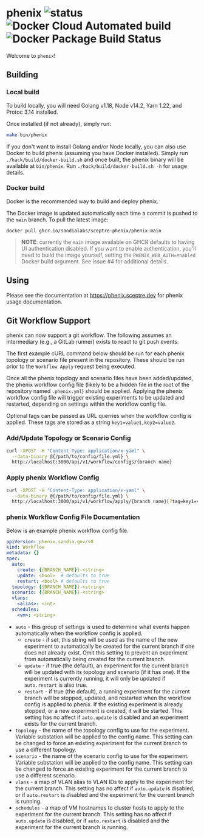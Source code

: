 # phenix ![status](https://img.shields.io/badge/status-alpha-red.svg) ![Docker Cloud Automated build](https://img.shields.io/docker/cloud/automated/activeshadow/phenix) ![Docker Package Build Status](https://github.com/sandialabs/sceptre-phenix/actions/workflows/docker.yml/badge.svg?branch=main)

Welcome to `phenix`!

## Building

### Local build
To build locally, you will need Golang v1.18, Node v14.2, Yarn 1.22, and Protoc 3.14 installed.

Once installed (if not already), simply run:
```bash
make bin/phenix
```

If you don't want to install Golang and/or Node locally, you can also use Docker to build phenix (assuming you have Docker installed). Simply run `./hack/build/docker-build.sh` and once built, the phenix binary will be available at `bin/phenix`. Run `./hack/build/docker-build.sh -h` for usage details.

### Docker build
Docker is the recommended way to build and deploy phenix.

The Docker image is updated automatically each time a commit is pushed to the
`main` branch. To pull the latest image:

```shell
docker pull ghcr.io/sandialabs/sceptre-phenix/phenix:main
```

> **NOTE**: currently the `main` image available on GHCR defaults to
> having UI authentication disabled. If you want to enable authentication,
> you'll need to build the image yourself, setting the `PHENIX_WEB_AUTH=enabled`
> Docker build argument. See issue #4 for additional details.

## Using

Please see the documentation at https://phenix.sceptre.dev for phenix usage
documentation.

## Git Workflow Support

phenix can now support a git workflow. The following assumes an intermediary
(e.g., a GitLab runner) exists to react to git push events.

The first example cURL command below should be run for each phenix topology or
scenario file present in the repository. These should be run prior to the
`Workflow Apply` request being executed.

Once all the phenix topology and scenario files have been added/updated, the
phenix workflow config file (likely to be a hidden file in the root of the
repository named `.phenix.yml`) should be applied. Applying the phenix workflow
config file will trigger existing experiments to be updated and restarted,
depending on settings within the workflow config file.

Optional tags can be passed as URL querries when the workflow config is applied.
These tags are stored as a string `key1=value1,key2=value2`.

### Add/Update Topology or Scenario Config

```bash
curl -XPOST -H "Content-Type: application/x-yaml" \
  --data-binary @{/path/to/config/file.yml} \
  http://localhost:3000/api/v1/workflow/configs/{branch name}
```

### Apply phenix Workflow Config

```bash
curl -XPOST -H "Content-Type: application/x-yaml" \
  --data-binary @{/path/to/config/file.yml} \
  http://localhost:3000/api/v1/workflow/apply/{branch name}[?tag=key1=value1&tag=key2=value2]
```

### phenix Workflow Config File Documentation

Below is an example phenix workflow config file.

```yaml
apiVersion: phenix.sandia.gov/v0
kind: Workflow
metadata: {}
spec:
  auto:
    create: {{BRANCH_NAME}}-<string>
    update: <bool>  # defaults to true
    restart: <bool> # defaults to true
  topology: {{BRANCH_NAME}}-<string>
  scenario: {{BRANCH_NAME}}-<string>
  vlans:
    <alias>: <int>
  schedules:
    <vm>: <string>
```

* `auto` - this group of settings is used to determine what events happen
  automatically when the workflow config is applied.
    * `create` - if set, this string will be used as the name of the new
      experiment to automatically be created for the current branch if one does
      not already exist. Omit this setting to prevent an experiment from
      automatically being created for the current branch.
    * `update` - if true (the default), an experiment for the current branch
      will be updated with its topology and scenario (if it has one). If the
      experiment is currently running, it will only be updated if `auto.restart`
      is also true.
    * `restart` - if true (the default), a running experiment for the current
      branch will be stopped, updated, and restarted when the workflow config is
      applied to phenix. If the existing experiment is already stopped, or a new
      experiment is created, it will be started. This setting has no affect if
      `auto.update` is disabled and an experiment exists for the current branch.
* `topology` - the name of the topology config to use for the experiment.
  Variable substation will be applied to the config name. This setting can be
  changed to force an existing experiment for the current branch to use a
  different topology.
* `scenario` - the name of the scenario config to use for the experiment.
  Variable substation will be applied to the config name. This setting can be
  changed to force an existing experiment for the current branch to use a
  different scenario.
* `vlans` - a map of VLAN alias to VLAN IDs to apply to the experiment for the
  current branch. This setting has no affect if `auto.update` is disabled, or if
  `auto.restart` is disabled and the experiment for the current branch is
  running.
* `schedules` - a map of VM hostnames to cluster hosts to apply to the
  experiment for the current branch. This setting has no affect if `auto.update`
  is disabled, or if `auto.restart` is disabled and the experiment for the
  current branch is running.
